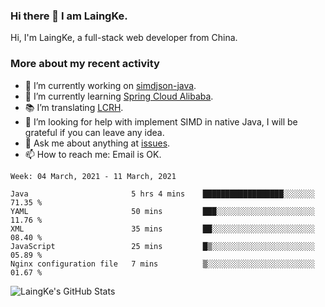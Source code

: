 ### Hi there 👋 I am LaingKe.

Hi, I'm LaingKe, a full-stack web developer from China.

### More about my recent activity

- 🔭 I’m currently working on [simdjson-java](https://github.com/laingke/simdjson-java).
- 🌱 I’m currently learning [Spring Cloud Alibaba](https://github.com/alibaba/spring-cloud-alibaba).
- :books: I’m translating [LCRH](https://github.com/LCTT/LCRH).
- 🤔 I’m looking for help with implement SIMD in native Java, I will be grateful if you can leave any idea.
- 💬 Ask me about anything at [issues](https://github.com/laingke/laingke/issues).
- 📫 How to reach me: Email is OK.

<!--START_SECTION:waka-->
```text
Week: 04 March, 2021 - 11 March, 2021

Java                       5 hrs 4 mins    ██████████████████░░░░░░░   71.35 % 
YAML                       50 mins         ███░░░░░░░░░░░░░░░░░░░░░░   11.76 % 
XML                        35 mins         ██░░░░░░░░░░░░░░░░░░░░░░░   08.40 % 
JavaScript                 25 mins         █▒░░░░░░░░░░░░░░░░░░░░░░░   05.89 % 
Nginx configuration file   7 mins          ▒░░░░░░░░░░░░░░░░░░░░░░░░   01.67 % 
```
<!--END_SECTION:waka-->

![LaingKe's GitHub Stats](https://github-readme-stats.vercel.app/api?username=laingke&show_icons=true&theme=nightowl&count_private=true)
